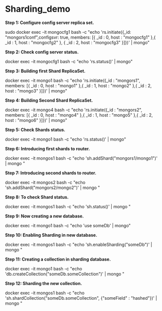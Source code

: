 # Sharding_demo
**Step 1: Configure config server replica set.**

sudo docker exec -it mongocfg1 bash -c "echo 'rs.initiate({_id: \"mongors1conf\",configsvr: true, members: [{ _id : 0, host : \"mongocfg1\" },{ _id : 1, host : \"mongocfg2\" }, { _id : 2, host : \"mongocfg3\" }]})' | mongo"

**Step 2: Check config server status.**

docker exec -it mongocfg1 bash -c "echo 'rs.status()' | mongo"

**Step 3: Building first Shard ReplicaSet.**

docker exec -it mongo1 bash -c "echo 'rs.initiate({_id : \"mongors1\", members: [{ _id : 0, host : \"mongo1\" },{ _id : 1, host : \"mongo2\" },{ _id : 2, host : \"mongo3\" }]})' | mongo"

**Step 4: Building Second Shard ReplicaSet.**

docker exec -it mongo4 bash -c "echo 'rs.initiate({_id : \"mongors2\", members: [{ _id : 0, host : \"mongo4\" },{ _id : 1, host : \"mongo5\" },{ _id : 2, host : \"mongo6\" }]})' | mongo"

**Step 5: Check Shards status.**

docker exec -it mongo1 bash -c "echo 'rs.status()' | mongo"

**Step 6: Introducing first shards to router.**

docker exec -it mongos1 bash -c "echo 'sh.addShard(\"mongors1/mongo1\")' | mongo "

**Step 7: Introducing second shards to router.**

docker exec -it mongos2 bash -c "echo 'sh.addShard(\"mongors2/mongo2\")' | mongo "

**Step 8: To check Shard status.**

docker exec -it mongos1 bash -c "echo 'sh.status()' | mongo "

**Step 9: Now creating a new database.**

docker exec -it mongo1 bash -c "echo 'use someDb' | mongo"

**Step 10: Enabling Sharding in new database.**

docker exec -it mongos1 bash -c "echo 'sh.enableSharding(\"someDb\")' | mongo "

**Step 11: Creating a collection in sharding database.**

docker exec -it mongo1 bash -c "echo 'db.createCollection(\"someDb.someCollection\")' | mongo "

**Step 12: Sharding the new collection.**

docker exec -it mongos1 bash -c "echo 'sh.shardCollection(\"someDb.someCollection\", {\"someField\" : \"hashed\"})' | mongo "
